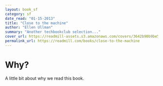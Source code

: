 ```yaml
---
layout: book_sf
category: sf
date_read: "01-15-2013"
title: "Close to the machine"
author: "Ellen Ullman"
summary: "Another techbookclub selection..."
cover_url: https://readmill-assets.s3.amazonaws.com/covers/3642b90b9be51db488093b66e5587875-original.png?1346003695
permalink_url: https://readmill.com/books/close-to-the-machine
---
```


# Why?
A little bit about why we read this book.

